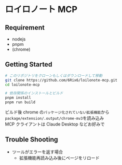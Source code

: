 # ロイロノート MCP

## Requirement

- nodejs
- pnpm
- (chrome)

## Getting Started

```sh
# このリポジトリをクローンもしくはダウンロードして移動
git clone https://github.com/6Rix6/loilonote-mcp.git
cd loilonote-mcp

# 依存関係のインストールとビルド
pnpm install
pnpm run build
```

ビルド後 chrome の`パッケージ化されていない拡張機能`から`package/extension/.output/chrome-mv3`を読み込み  
MCP クライアントは Claude Desktop などお好みで

## Trouble Shooting

- ツールがエラーを返す場合
  - 拡張機能再読み込み後にページをリロード
